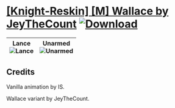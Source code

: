 # [\[Knight-Reskin\] \[M\] Wallace by JeyTheCount](https://github.com/Klokinator/FE-Repo/tree/main/Battle%20Animations/Infantry%20-%20Knights,%20Generals,%20Armors/%5BKnight-Reskin%5D%20%5BM%5D%20Wallace%20by%20JeyTheCount) [![Download](https://img.shields.io/badge/Download--red?style=social&logo=github)](https://git.io/Jn3Cf)

| <b>Lance</b><br/><img alt="Lance" src="https://git.io/JnOpk"/> | <b>Unarmed</b><br/><img alt="Unarmed" src="https://git.io/JnOF8"/> |
| :---: | :---: |

## Credits

Vanilla animation by IS.

Wallace variant by JeyTheCount.

